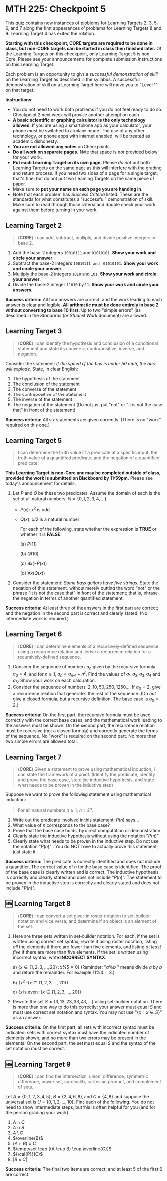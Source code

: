 # MTH 225: Checkpoint 5

This quiz contains new instances of problems for Learning Targets 2, 3, 5, 6, and 7 along the first appearances of problems for Learning Targets 8 and 9. Learning Target 4 has exited the rotation. 

**Starting with this checkpoint, CORE targets are required to be done in class, but non-CORE targets can be started in class then finished later.** Of the Learning Targets on this checkpoint, only Learning Target 5 is non-Core. Please see your announcements for complete submission instructions on this Learning Target.

Each problem is an opportunity to give a *successful demonstration of skill* on the Learning Target as described in the syllabus. A successful demonstration of skill on a Learning Target here will move you to "Level 1" on that target. 

**Instructions**: 

* You do not need to work both problems if you do not feel ready to do so. Checkpoint 2 next week will provide another attempt on each. 
* **A basic scientific or graphing calculator is the only technology allowed**. If you are using a smartphone app as your calculator, your phone *must* be switched to airplane mode. The use of any other technology, or phone apps with internet enabled, will be treated as academic dishonesty. 
* **You are not allowed any notes** on Checkpoints. 
* **Do all work on separate pages.** Note that space is *not* provided below for your work. 
* **Put each Learning Target on its own page.** Please *do not* put both Learning Targets on the same page as this will interfere with the grading and return process. If you need two sides of a page for a single target, that's fine; but do not put two Learning Targets on the same piece of paper. 
* Make sure to **put your name on each page you are handing in.**
* Note that each problem has *Success Criteria* listed. These are the standards for what constitutes a "successful" demonstration of skill. Make sure to read through those criteria and double check your work against them before turning in your work. 



## Learning Target 2

> (**CORE**) I can add, subtract, multiply, and divide positive integers in base 2. 



1. Add the base-2 integers `10010111` and `01010101`. **Show your work and circle your answer**. 
2. Subtract the base-2 integers `10010111 and ` `01010101`. **Show your work and circle your answer**. 
3. Multiply the base-2 integers `1010` and `101`. **Show your work and circle your answer**. 
4. Divide the base-2 integer `11010` by `11`. **Show your work and circle your answers**. 

**Success criteria:** All four answers are correct, and the work leading to each answer is clear and legible. **All arithmetic must be done entirely in base 2 without converting to base 10 first.** Up to two "simple errors" (as described in the *Standards for Student Work* document) are allowed. 



## Learning Target 3

> (**CORE**) I can identify the hypothesis and conclusion of a conditional statement and state its converse, contrapositive, inverse, and negation.

Consider the statement: *If the speed of the bus is under 50 mph, the bus will explode.* State, in clear English: 

1. The hypothesis of the statement
2. The conclusion of the statement
3. The converse of the statement
4. The contrapositive of the statement
5. The inverse of the statement
6. The negation of the statement (Do not just put "not" or "it is not the case that" in front of the statement)

**Success criteria:** All six statements are given correctly. (There is no "work" required on this one.)



## Learning Target 5

> I can determine the truth value of a predicate at a specific input, the truth value of a quantified predicate, and the negation of a quantified predicate.



**This Learning Target is non-Core and may be completed outside of class, provided the work is submitted on Blackboard by 11:59pm.** Please see today's announcement for details. 



1. Let $P$ and $Q$ be these two predicates. Assume the domain of each is the set of all natural numbers: $\mathbb{N} = \{0,1,2,3,4,\dots\}$ 

   - $P(x)$: $x^2$ is odd

   - $Q(x)$: $x/2$ is a natural number 

     For each of the following, state whether the expression is **TRUE** or whether it is **FALSE**. 

     (a) $P(11)$ 

     (b) $Q(10)$ 

     (c) $\exists x (\neg P(x))$ 

     (d) $\forall x (Q(x))$ 

2. Consider the statement: *Some bass guitars have five strings.* State the negation of this statement, without merely putting the word "not" or the phrase "it is not the case that" in front of the statement; that is, phrase the negation in terms of another quantified statement. 

**Success criteria:** At least three of the answers in the first part are correct; and the negation in the second part is correct and clearly stated. (No intermediate work is required.)



## Learning Target 6

> (**CORE**) I can determine elements of a recursively-defined sequence using a recurrence relation and derive a recurrence relation for a recursively-defined sequence.



1. Consider the sequence of numbers $a_n$ given by the recursive formula $a_0 = 4$, and for $n \geq  1$, $a_n = a_{n–1} +n^2$. Find the values of $a_1, a_2, a_3, a_4$ and $a_5$. Show your work on each calculation. 
2. Consider the sequence of numbers: $2, 10, 50, 250, 1250 \dots$. If $a_0 = 2$, give a recurrence relation that generates the rest of the sequence. (Do *not* give a closed formula, but a recursive definition. The base case is $a_0 = 2$.) 

**Success criteria:** On the first part, the recursive formula must be used correctly with the correct base cases, and the mathematical work leading to the answers must be shown. On the second part, the recurrence relation must be recursive (not a closed formula) and correctly generate the terms of the sequence. No "work" is required on the second part. No more than two simple errors are allowed total. 



## Learning Target 7

> (**CORE**) Given a statement to prove using mathematical induction, I can state the framework of a proof. (Identify the predicate, identify and prove the base case, state the inductive hypothesis, and state what needs to be proven in the inductive step)



Suppose we want to prove the following statement using mathematical induction: 

> For all natural numbers $n \geq 1$, $n < 2^n$. 



1. Write out the predicate involved in this statement: $P(n)$ says…
2. What value of $n$ corresponds to the base case? 
3. Prove that the base case holds, by direct computation or demonstration. 
4. Clearly state the inductive hypothesis without using the notation "$P(n)$". 
5. Clearly state what needs to be proven in the inductive step. Do not use the notation "$P(n)$" . You do NOT have to actually prove this statement; just state it. 



**Success criteria:** The predicate is correctly identified and does not include a quantifier. The correct value of $n$ for the base case is identified. The proof of the base case is clearly written and is correct. The inductive hypothesis is correctly and clearly stated and does not include "$P(n)$". The statement to be proven in the inductive step is correctly and clearly stated and does not include "$P(n)$". 



## :new: Learning Target 8

> (**CORE**) I can convert a set given in roster notation to set-builder notation and vice versa; and determine if an object is an element of the set.



1. Here are three sets written in set-builder notation. For each, if the set is written using correct set syntax, rewrite it using roster notation, listing *all* the elements if there are fewer than five elements, and listing *at least five* if there are more than five elements. If the set is written using incorrect syntax, write **INCORRECT SYNTAX**. 

   a) $\{x \in \{1,2,3,\dots, 20\} \, : \, x \% 5 = 0\}$   (Reminder: "$a \% b$ " means divide $a$ by $b$ and return the remainder. For example $11 \% 4 = 3$.)

   b) $\{x^2 \, : \, \{x \in \{1,2,3,\dots, 20\}\}$

   c) $\{x \, \text{is even} \, : \, \{x \in \{1,2,3,\dots, 20\}\}$

2. Rewrite the set $S = \{3, 13, 23, 33, 43, \dots\}$  using set-builder notation. There is more than one way to do this correctly; your answer must equal $S$ and must use correct set notation and syntax. You may not use "$\{x \, : x \in S \}$" as an answer. 



**Success criteria:** On the first part, all sets with incorrect syntax must be indicated; sets with correct syntax must have the indicated number of elements shown, and no more than two errors may be present in the elements. On the second part, the set must equal $S$ and the syntax of the set notation must be correct. 



## :new: Learning Target 9

> (**CORE**) I can find the intersection, union, difference, symmetric difference, power set, cardinality, cartesian product, and complement of sets.



Let $A = \{0,1,2,3,4,5\}$, $B = \{2,4,6,8\}$, and $C = \{4,8\}$ and suppose the universal set is $U = \{0,1,2,\dots, 10\}$. Find each of the following. You do not need to show intermediate steps, but this is often helpful for you (and for the person grading your work). 

1. $A \cap C$
2. $A \cup B$
3. $A \setminus C$ 
4. $\overline{B}$ 
5. $(A \cap B) \cup C$ 
6. $\emptyset \cap ((A \cup B) \cup \overline{C})$
7. ${\cal{P}}(C)$ 
8. $|B \times C|$



**Success criteria:** The final two items are correct; and at least 5 of the first 6 are correct. 